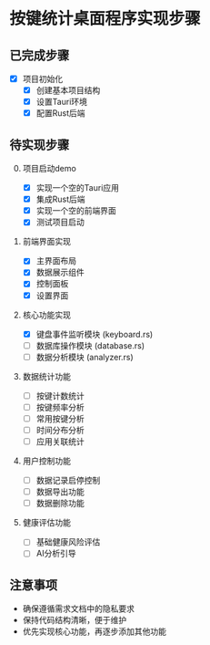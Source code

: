 # 按键统计桌面程序实现步骤

## 已完成步骤

- [X] 项目初始化
  - [X] 创建基本项目结构
  - [X] 设置Tauri环境
  - [X] 配置Rust后端

## 待实现步骤

0. 项目启动demo

   - [X] 实现一个空的Tauri应用
   - [X] 集成Rust后端
   - [X] 实现一个空的前端界面
   - [X] 测试项目启动
1. 前端界面实现

   - [X] 主界面布局
   - [X] 数据展示组件
   - [X] 控制面板
   - [X] 设置界面
2. 核心功能实现

   - [X] 键盘事件监听模块 (keyboard.rs)
   - [ ] 数据库操作模块 (database.rs)
   - [ ] 数据分析模块 (analyzer.rs)
3. 数据统计功能

   - [ ] 按键计数统计
   - [ ] 按键频率分析
   - [ ] 常用按键分析
   - [ ] 时间分布分析
   - [ ] 应用关联统计
4. 用户控制功能

   - [ ] 数据记录启停控制
   - [ ] 数据导出功能
   - [ ] 数据删除功能
5. 健康评估功能

   - [ ] 基础健康风险评估
   - [ ] AI分析引导

## 注意事项

- 确保遵循需求文档中的隐私要求
- 保持代码结构清晰，便于维护
- 优先实现核心功能，再逐步添加其他功能
